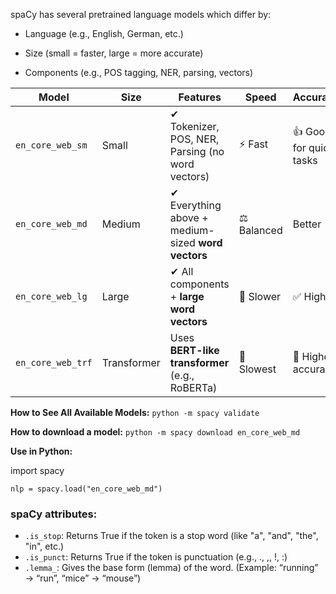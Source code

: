 spaCy has several pretrained language models which differ by:

- Language (e.g., English, German, etc.)

- Size (small = faster, large = more accurate)

- Components (e.g., POS tagging, NER, parsing, vectors)


| Model             | Size        | Features                                           | Speed       | Accuracy                |
| ----------------- | ----------- | -------------------------------------------------- | ----------- | ----------------------- |
| `en_core_web_sm`  | Small       | ✔ Tokenizer, POS, NER, Parsing (no word vectors)   | ⚡ Fast      | 👍 Good for quick tasks |
| `en_core_web_md`  | Medium      | ✔ Everything above + medium-sized **word vectors** | ⚖️ Balanced | Better                  |
| `en_core_web_lg`  | Large       | ✔ All components + **large word vectors**          | 🐢 Slower   | ✅ High                  |
| `en_core_web_trf` | Transformer | Uses **BERT-like transformer** (e.g., RoBERTa)     | 🧠 Slowest  | 💎 Highest accuracy     |

**How to See All Available Models:** `python -m spacy validate`

**How to download a model:** `python -m spacy download en_core_web_md`

**Use in Python:**     

import spacy

`nlp = spacy.load("en_core_web_md")`


### spaCy attributes:
- `.is_stop`: Returns True if the token is a stop word (like "a", "and", "the", "in", etc.)
- `.is_punct`: Returns True if the token is punctuation (e.g., ., ,, !, :)
- `.lemma_`: Gives the base form (lemma) of the word. (Example: “running” → “run”, “mice” → “mouse”)
